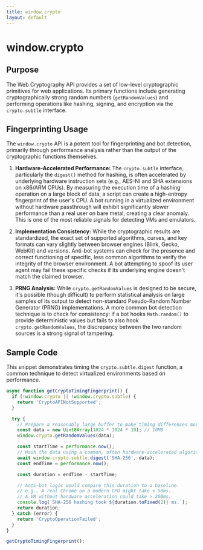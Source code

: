 ```yaml
---
title: window.crypto
layout: default
---
```

# window.crypto
## Purpose
The Web Cryptography API provides a set of low-level cryptographic primitives for web applications. Its primary functions include generating cryptographically strong random numbers (`getRandomValues`) and performing operations like hashing, signing, and encryption via the `crypto.subtle` interface.

## Fingerprinting Usage
The `window.crypto` API is a potent tool for fingerprinting and bot detection, primarily through performance analysis rather than the output of the cryptographic functions themselves.

1.  **Hardware-Accelerated Performance:** The `crypto.subtle` interface, particularly the `digest()` method for hashing, is often accelerated by underlying hardware instruction sets (e.g., AES-NI and SHA extensions on x86/ARM CPUs). By measuring the execution time of a hashing operation on a large block of data, a script can create a high-entropy fingerprint of the user's CPU. A bot running in a virtualized environment without hardware passthrough will exhibit significantly slower performance than a real user on bare metal, creating a clear anomaly. This is one of the most reliable signals for detecting VMs and emulators.

2.  **Implementation Consistency:** While the cryptographic results are standardized, the exact set of supported algorithms, curves, and key formats can vary slightly between browser engines (Blink, Gecko, WebKit) and versions. Anti-bot systems can check for the presence and correct functioning of specific, less common algorithms to verify the integrity of the browser environment. A bot attempting to spoof its user agent may fail these specific checks if its underlying engine doesn't match the claimed browser.

3.  **PRNG Analysis:** While `crypto.getRandomValues` is designed to be secure, it's possible (though difficult) to perform statistical analysis on large samples of its output to detect non-standard Pseudo-Random Number Generator (PRNG) implementations. A more common bot detection technique is to check for consistency: if a bot hooks `Math.random()` to provide deterministic values but fails to also hook `crypto.getRandomValues`, the discrepancy between the two random sources is a strong signal of tampering.

## Sample Code
This snippet demonstrates timing the `crypto.subtle.digest` function, a common technique to detect virtualized environments based on performance.

```javascript
async function getCryptoTimingFingerprint() {
  if (!window.crypto || !window.crypto.subtle) {
    return 'CryptoAPINotSupported';
  }

  try {
    // Prepare a reasonably large buffer to make timing differences more apparent.
    const data = new Uint8Array(1024 * 1024 * 10); // 10MB
    window.crypto.getRandomValues(data);

    const startTime = performance.now();
    // Hash the data using a common, often hardware-accelerated algorithm.
    await window.crypto.subtle.digest('SHA-256', data);
    const endTime = performance.now();

    const duration = endTime - startTime;

    // Anti-bot logic would compare this duration to a baseline.
    // e.g., A real Chrome on a modern CPU might take < 50ms.
    // A VM without hardware acceleration could take > 200ms.
    console.log(`SHA-256 hashing took ${duration.toFixed(2)} ms.`);
    return duration;
  } catch (error) {
    return 'CryptoOperationFailed';
  }
}

getCryptoTimingFingerprint();
```